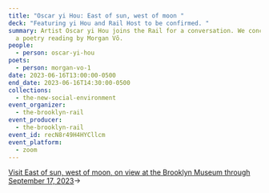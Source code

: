 ```yaml
---
title: "Oscar yi Hou: East of sun, west of moon "
deck: "Featuring yi Hou and Rail Host to be confirmed. "
summary: Artist Oscar yi Hou joins the Rail for a conversation. We conclude with
  a poetry reading by Morgan Võ.
people:
  - person: oscar-yi-hou
poets:
  - person: morgan-vo-1
date: 2023-06-16T13:00:00-0500
end_date: 2023-06-16T14:30:00-0500
collections:
  - the-new-social-environment
event_organizer:
  - the-brooklyn-rail
event_producer:
  - the-brooklyn-rail
event_id: recN8r49H4HYCllcm
event_platform:
  - zoom
---
```

[V﻿isit East of sun, west of moon, on view at the Brooklyn Museum through September 17, 2023](https://www.brooklynmuseum.org/exhibitions/oscar_yi_hou)→